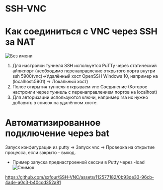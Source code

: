 # SSH-VNC
# Как соединиться с VNC через SSH за NAT
![Без имени](https://github.com/sxfour/SSH-VNC/assets/112577182/0e43f1f6-338a-4236-9cbb-7b0d4f7280b7)

1. Для настройки туннеля SSH испольуется PuTTy через статический айпи:порт (необходимо перенаправление открытого порта внутри ssh 5900(vnc)->Удалённый хост OpenSSH Windows 10,  например на (localhost:5901) -> Локальный хост)
2. Полсе открытия туннеля открываем vnc Соединение (Которое настроили через туннель с перенаправлением портов на localhost)
3. Для авторизации используются ключи, например rsa их нужно добавить в список на удалённом хосте.
   
# Автоматизированное подключение через bat
Запуск конфигурации из putty -> Запуск vnc -> Проверка на открытие процесса, если закрыто - выход. 

- Пример запуска преднастроенной сессии в Putty через -load
![Снимок](https://github.com/sxfour/SSH-VNC/assets/112577182/ad4f9302-e14d-489b-9c31-3754ab253d65)


https://github.com/sxfour/SSH-VNC/assets/112577182/0b93de33-96cb-4a4e-a0c3-b40ccd352a81

